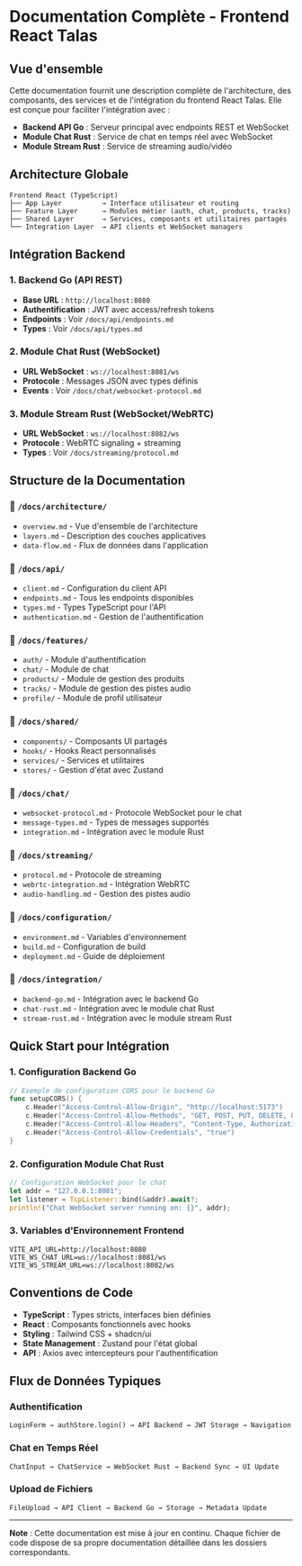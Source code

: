# Documentation Complète - Frontend React Talas

## Vue d'ensemble

Cette documentation fournit une description complète de l'architecture, des composants, des services et de l'intégration du frontend React Talas. Elle est conçue pour faciliter l'intégration avec :

- **Backend API Go** : Serveur principal avec endpoints REST et WebSocket
- **Module Chat Rust** : Service de chat en temps réel avec WebSocket
- **Module Stream Rust** : Service de streaming audio/vidéo

## Architecture Globale

```
Frontend React (TypeScript)
├── App Layer          → Interface utilisateur et routing
├── Feature Layer      → Modules métier (auth, chat, products, tracks)
├── Shared Layer       → Services, composants et utilitaires partagés
└── Integration Layer  → API clients et WebSocket managers
```

## Intégration Backend

### 1. Backend Go (API REST)
- **Base URL** : `http://localhost:8080`
- **Authentification** : JWT avec access/refresh tokens
- **Endpoints** : Voir `/docs/api/endpoints.md`
- **Types** : Voir `/docs/api/types.md`

### 2. Module Chat Rust (WebSocket)
- **URL WebSocket** : `ws://localhost:8081/ws`
- **Protocole** : Messages JSON avec types définis
- **Events** : Voir `/docs/chat/websocket-protocol.md`

### 3. Module Stream Rust (WebSocket/WebRTC)
- **URL WebSocket** : `ws://localhost:8082/ws`
- **Protocole** : WebRTC signaling + streaming
- **Types** : Voir `/docs/streaming/protocol.md`

## Structure de la Documentation

### 📁 `/docs/architecture/`
- `overview.md` - Vue d'ensemble de l'architecture
- `layers.md` - Description des couches applicatives
- `data-flow.md` - Flux de données dans l'application

### 📁 `/docs/api/`
- `client.md` - Configuration du client API
- `endpoints.md` - Tous les endpoints disponibles
- `types.md` - Types TypeScript pour l'API
- `authentication.md` - Gestion de l'authentification

### 📁 `/docs/features/`
- `auth/` - Module d'authentification
- `chat/` - Module de chat
- `products/` - Module de gestion des produits
- `tracks/` - Module de gestion des pistes audio
- `profile/` - Module de profil utilisateur

### 📁 `/docs/shared/`
- `components/` - Composants UI partagés
- `hooks/` - Hooks React personnalisés
- `services/` - Services et utilitaires
- `stores/` - Gestion d'état avec Zustand

### 📁 `/docs/chat/`
- `websocket-protocol.md` - Protocole WebSocket pour le chat
- `message-types.md` - Types de messages supportés
- `integration.md` - Intégration avec le module Rust

### 📁 `/docs/streaming/`
- `protocol.md` - Protocole de streaming
- `webrtc-integration.md` - Intégration WebRTC
- `audio-handling.md` - Gestion des pistes audio

### 📁 `/docs/configuration/`
- `environment.md` - Variables d'environnement
- `build.md` - Configuration de build
- `deployment.md` - Guide de déploiement

### 📁 `/docs/integration/`
- `backend-go.md` - Intégration avec le backend Go
- `chat-rust.md` - Intégration avec le module chat Rust
- `stream-rust.md` - Intégration avec le module stream Rust

## Quick Start pour Intégration

### 1. Configuration Backend Go

```go
// Exemple de configuration CORS pour le backend Go
func setupCORS() {
    c.Header("Access-Control-Allow-Origin", "http://localhost:5173")
    c.Header("Access-Control-Allow-Methods", "GET, POST, PUT, DELETE, OPTIONS")
    c.Header("Access-Control-Allow-Headers", "Content-Type, Authorization")
    c.Header("Access-Control-Allow-Credentials", "true")
}
```

### 2. Configuration Module Chat Rust

```rust
// Configuration WebSocket pour le chat
let addr = "127.0.0.1:8081";
let listener = TcpListener::bind(&addr).await?;
println!("Chat WebSocket server running on: {}", addr);
```

### 3. Variables d'Environnement Frontend

```env
VITE_API_URL=http://localhost:8080
VITE_WS_CHAT_URL=ws://localhost:8081/ws
VITE_WS_STREAM_URL=ws://localhost:8082/ws
```

## Conventions de Code

- **TypeScript** : Types stricts, interfaces bien définies
- **React** : Composants fonctionnels avec hooks
- **Styling** : Tailwind CSS + shadcn/ui
- **State Management** : Zustand pour l'état global
- **API** : Axios avec intercepteurs pour l'authentification

## Flux de Données Typiques

### Authentification
```
LoginForm → authStore.login() → API Backend → JWT Storage → Navigation
```

### Chat en Temps Réel
```
ChatInput → ChatService → WebSocket Rust → Backend Sync → UI Update
```

### Upload de Fichiers
```
FileUpload → API Client → Backend Go → Storage → Metadata Update
```

---

**Note** : Cette documentation est mise à jour en continu. Chaque fichier de code dispose de sa propre documentation détaillée dans les dossiers correspondants. 